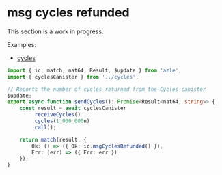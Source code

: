 # msg cycles refunded

This section is a work in progress.

Examples:

-   [cycles](https://github.com/demergent-labs/azle/tree/main/examples/cycles)

```typescript
import { ic, match, nat64, Result, $update } from 'azle';
import { cyclesCanister } from '../cycles';

// Reports the number of cycles returned from the Cycles canister
$update;
export async function sendCycles(): Promise<Result<nat64, string>> {
    const result = await cyclesCanister
        .receiveCycles()
        .cycles(1_000_000n)
        .call();

    return match(result, {
        Ok: () => ({ Ok: ic.msgCyclesRefunded() }),
        Err: (err) => ({ Err: err })
    });
}
```
